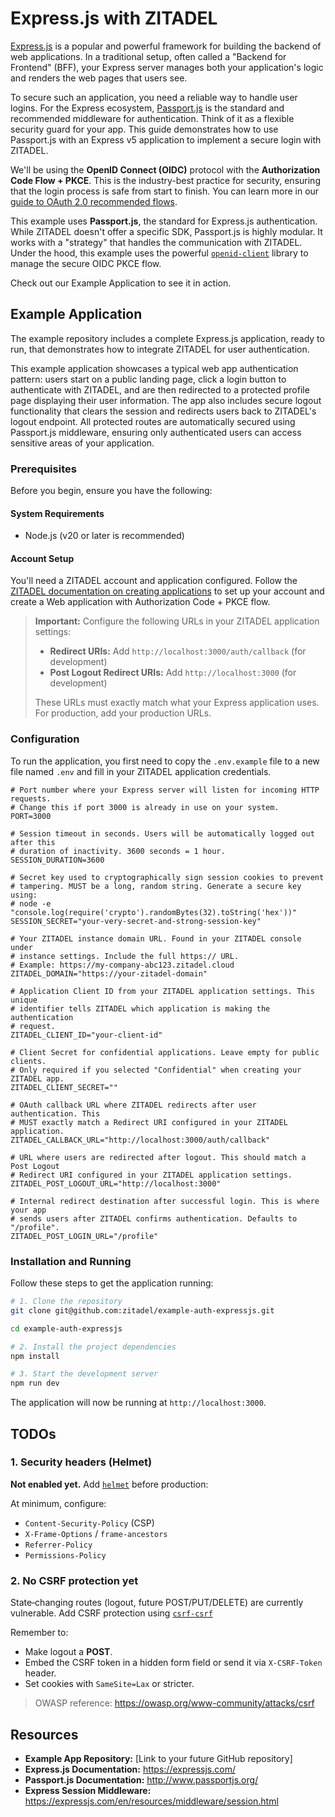 # Express.js with ZITADEL

[Express.js](https://expressjs.com/) is a popular and powerful framework for building the backend of web applications. In a traditional setup, often called a "Backend for Frontend" (BFF), your Express server manages both your application's logic and renders the web pages that users see.

To secure such an application, you need a reliable way to handle user logins. For the Express ecosystem, [Passport.js](http://www.passportjs.org/) is the standard and recommended middleware for authentication. Think of it as a flexible security guard for your app. This guide demonstrates how to use Passport.js with an Express v5 application to implement a secure login with ZITADEL.

We'll be using the **OpenID Connect (OIDC)** protocol with the **Authorization Code Flow + PKCE**. This is the industry-best practice for security, ensuring that the login process is safe from start to finish. You can learn more in our [guide to OAuth 2.0 recommended flows](https://zitadel.com/docs/guides/integrate/login/oidc/oauth-recommended-flows).

This example uses **Passport.js**, the standard for Express.js authentication. While ZITADEL doesn't offer a specific SDK, Passport.js is highly modular. It works with a "strategy" that handles the communication with ZITADEL. Under the hood, this example uses the powerful [`openid-client`](https://github.com/panva/node-openid-client) library to manage the secure OIDC PKCE flow.

Check out our Example Application to see it in action.

## Example Application

The example repository includes a complete Express.js application, ready to run, that demonstrates how to integrate ZITADEL for user authentication.

This example application showcases a typical web app authentication pattern: users start on a public landing page, click a login button to authenticate with ZITADEL, and are then redirected to a protected profile page displaying their user information. The app also includes secure logout functionality that clears the session and redirects users back to ZITADEL's logout endpoint. All protected routes are automatically secured using Passport.js middleware, ensuring only authenticated users can access sensitive areas of your application.

### Prerequisites

Before you begin, ensure you have the following:

#### System Requirements

- Node.js (v20 or later is recommended)

#### Account Setup

You'll need a ZITADEL account and application configured. Follow the [ZITADEL documentation on creating applications](https://zitadel.com/docs/guides/integrate/login/oidc/web-app) to set up your account and create a Web application with Authorization Code + PKCE flow.

> **Important:** Configure the following URLs in your ZITADEL application settings:
>
> - **Redirect URIs:** Add `http://localhost:3000/auth/callback` (for development)
> - **Post Logout Redirect URIs:** Add `http://localhost:3000` (for development)
>
> These URLs must exactly match what your Express application uses. For production, add your production URLs.

### Configuration

To run the application, you first need to copy the `.env.example` file to a new file named `.env` and fill in your ZITADEL application credentials.

```dotenv
# Port number where your Express server will listen for incoming HTTP requests.
# Change this if port 3000 is already in use on your system.
PORT=3000

# Session timeout in seconds. Users will be automatically logged out after this
# duration of inactivity. 3600 seconds = 1 hour.
SESSION_DURATION=3600

# Secret key used to cryptographically sign session cookies to prevent
# tampering. MUST be a long, random string. Generate a secure key using:
# node -e "console.log(require('crypto').randomBytes(32).toString('hex'))"
SESSION_SECRET="your-very-secret-and-strong-session-key"

# Your ZITADEL instance domain URL. Found in your ZITADEL console under
# instance settings. Include the full https:// URL.
# Example: https://my-company-abc123.zitadel.cloud
ZITADEL_DOMAIN="https://your-zitadel-domain"

# Application Client ID from your ZITADEL application settings. This unique
# identifier tells ZITADEL which application is making the authentication
# request.
ZITADEL_CLIENT_ID="your-client-id"

# Client Secret for confidential applications. Leave empty for public clients.
# Only required if you selected "Confidential" when creating your ZITADEL app.
ZITADEL_CLIENT_SECRET=""

# OAuth callback URL where ZITADEL redirects after user authentication. This
# MUST exactly match a Redirect URI configured in your ZITADEL application.
ZITADEL_CALLBACK_URL="http://localhost:3000/auth/callback"

# URL where users are redirected after logout. This should match a Post Logout
# Redirect URI configured in your ZITADEL application settings.
ZITADEL_POST_LOGOUT_URL="http://localhost:3000"

# Internal redirect destination after successful login. This is where your app
# sends users after ZITADEL confirms authentication. Defaults to "/profile".
ZITADEL_POST_LOGIN_URL="/profile"
```

### Installation and Running

Follow these steps to get the application running:

```bash
# 1. Clone the repository
git clone git@github.com:zitadel/example-auth-expressjs.git

cd example-auth-expressjs

# 2. Install the project dependencies
npm install

# 3. Start the development server
npm run dev
```

The application will now be running at `http://localhost:3000`.

## TODOs

### 1. Security headers (Helmet)

**Not enabled yet.** Add [`helmet`](https://www.npmjs.com/package/helmet) before production:

At minimum, configure:

- `Content-Security-Policy` (CSP)
- `X-Frame-Options` / `frame-ancestors`
- `Referrer-Policy`
- `Permissions-Policy`

### 2. No CSRF protection yet

State‑changing routes (logout, future POST/PUT/DELETE) are currently vulnerable.
Add CSRF protection using [`csrf-csrf`](https://www.npmjs.com/package/csrf-csrf)

Remember to:

- Make logout a **POST**.
- Embed the CSRF token in a hidden form field or send it via `X-CSRF-Token` header.
- Set cookies with `SameSite=Lax` or stricter.

> OWASP reference: <https://owasp.org/www-community/attacks/csrf>

## Resources

- **Example App Repository:** [Link to your future GitHub repository]
- **Express.js Documentation:** <https://expressjs.com/>
- **Passport.js Documentation:** <http://www.passportjs.org/>
- **Express Session Middleware:** <https://expressjs.com/en/resources/middleware/session.html>
